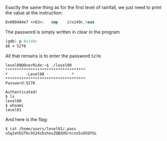 Exactly the same thing as for the first level of rainfall,
we just need to print the value at the instruction:

```nasm
0x080484e7 <+83>:	cmp    $0x149c,%eax
```

The password is simply written in clear in the program
```nasm
(gdb) p 0x149c
$6 = 5276
```

All that remains is to enter the password `5276`:
```
level00@OverRide:~$ ./level00 
***********************************
*        -Level00 -          *
***********************************
Password:5276

Authenticated!
$ ls
level00
$ whoami 
level01
```

And here is the flag:

```
$ cat /home/users/level01/.pass
uSq2ehEGT6c9S24zbshexZQBXUGrncxn5sD5QfGL
```
